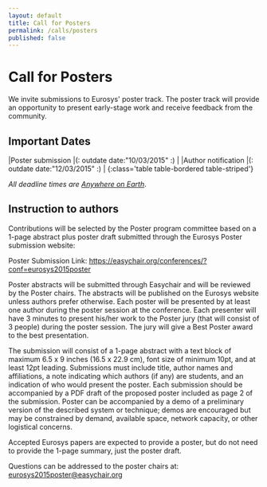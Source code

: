 ```yaml
---
layout: default
title: Call for Posters
permalink: /calls/posters
published: false
---
```


# Call for Posters

We invite submissions to Eurosys' poster track. The poster track will provide an opportunity to present early-stage work and receive feedback from the community.

## Important Dates

|Poster submission		|(: outdate date:"10/03/2015" :)	|
|Author notification	|(: outdate date:"12/03/2015" :)	|
{:class='table table-bordered table-striped'}

*All deadline times are [Anywhere on Earth](http://www.worldtimezone.com/time/wtzresult.php?CiID=42242)*.

## Instruction to authors

Contributions will be selected by the Poster program committee based on a 1-page abstract plus poster draft submitted through the Eurosys Poster submission website:

Poster Submission Link: <https://easychair.org/conferences/?conf=eurosys2015poster>

Poster abstracts will be submitted through Easychair and will be reviewed by the Poster chairs. The abstracts will be published on the Eurosys website unless authors prefer otherwise. Each poster will be presented by at least one author during the poster session at the conference. Each presenter will have 3 minutes to present his/her work to the Poster jury (that will consist of 3 people) during the poster session. The jury will give a Best Poster award to the best presentation.

The submission will consist of a 1-page abstract with a text block of maximum 6.5 x 9 inches (16.5 x 22.9 cm), font size of minimum 10pt, and at least 12pt leading. Submissions must include title, author names and affiliations, a note indicating which authors (if any) are students, and an indication of who would present the poster. Each submission should be accompanied by a PDF draft of the proposed poster included as page 2 of the submission. Poster can be accompanied by a demo of a preliminary version of the described system or technique; demos are encouraged but may be constrained by demand, available space, network capacity, or other logistical concerns.

Accepted Eurosys papers are expected to provide a poster, but do not need to provide the 1-page summary, just the poster draft.

Questions can be addressed to the poster chairs at: <eurosys2015poster@easychair.org>
